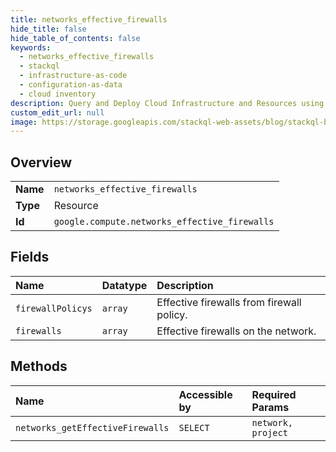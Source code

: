 ```yaml
---
title: networks_effective_firewalls
hide_title: false
hide_table_of_contents: false
keywords:
  - networks_effective_firewalls
  - stackql
  - infrastructure-as-code
  - configuration-as-data
  - cloud inventory
description: Query and Deploy Cloud Infrastructure and Resources using SQL
custom_edit_url: null
image: https://storage.googleapis.com/stackql-web-assets/blog/stackql-blog-post-featured-image.png
---
```

  
    

## Overview
<table><tbody>
<tr><td><b>Name</b></td><td><code>networks_effective_firewalls</code></td></tr>
<tr><td><b>Type</b></td><td>Resource</td></tr>
<tr><td><b>Id</b></td><td><code>google.compute.networks_effective_firewalls</code></td></tr>
</tbody></table>

## Fields
| Name | Datatype | Description |
|:-----|:---------|:------------|
| `firewallPolicys` | `array` | Effective firewalls from firewall policy. |
| `firewalls` | `array` | Effective firewalls on the network. |
## Methods
| Name | Accessible by | Required Params |
|:-----|:--------------|:----------------|
| `networks_getEffectiveFirewalls` | `SELECT` | `network, project` |
